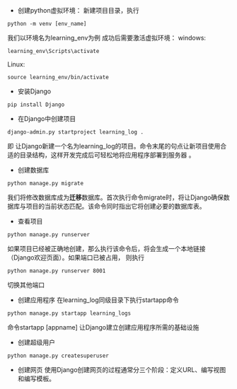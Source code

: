 - 创建python虚拟环境：
新建项目目录，执行
```
python -m venv [env_name]
```
我们以环境名为learning_env为例
成功后需要激活虚拟环境：
windows:
```
learning_env\Scripts\activate
```
Linux:
```
source learning_env/bin/activate
```

- 安装Django
```
pip install Django
```
- 在Django中创建项目
```
django-admin.py startproject learning_log .
```
即 让Django新建一个名为learning_log的项目。命令末尾的句点让新项目使用合适的目录结构，这样开发完成后可轻松地将应用程序部署到服务器 。
- 创建数据库
```
python manage.py migrate
```
我们将修改数据库成为**迁移**数据库。首次执行命令migrate时，将让Django确保数据库与项目的当前状态匹配。该命令同时指出它将创建必要的数据库表。
- 查看项目
```
python manage.py runserver
```
如果项目已经被正确地创建，那么执行该命令后，将会生成一个本地链接（Django欢迎页面）。如果端口已被占用， 则执行
```
python manage.py runserver 8001
```
切换其他端口
- 创建应用程序
在learning_log同级目录下执行startapp命令
```
python manage.py startapp learning_logs
```
命令startapp [appname] 让Django建立创建应用程序所需的基础设施

- 创建超级用户
```
python manage.py createsuperuser
```

- 创建网页
使用Django创建网页的过程通常分三个阶段：定义URL、编写视图和编写模板。

